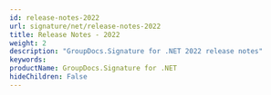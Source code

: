 ```yaml
---
id: release-notes-2022
url: signature/net/release-notes-2022
title: Release Notes - 2022
weight: 2
description: "GroupDocs.Signature for .NET 2022 release notes"
keywords: 
productName: GroupDocs.Signature for .NET
hideChildren: False
---
```

